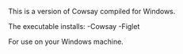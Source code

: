 This is a version of Cowsay compiled for Windows.

The executable installs:
-Cowsay
-Figlet

For use on your Windows machine.